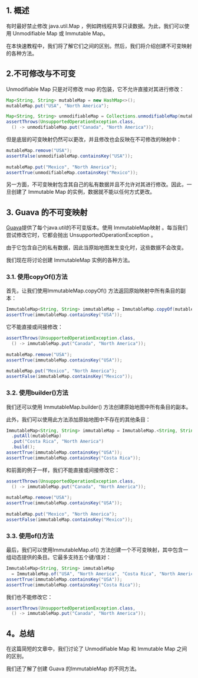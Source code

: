 ## 1. 概述

有时最好禁止修改 java.util.Map ，例如跨线程共享只读数据。为此，我们可以使用 Unmodifiable Map 或 Immutable Map。

在本快速教程中，我们将了解它们之间的区别。然后，我们将介绍创建不可变映射的各种方法。

## 2.不可修改与不可变

Unmodifiable Map 只是对可修改 map 的包装，它不允许直接对其进行修改：

```java
Map<String, String> mutableMap = new HashMap<>();
mutableMap.put("USA", "North America");

Map<String, String> unmodifiableMap = Collections.unmodifiableMap(mutableMap);
assertThrows(UnsupportedOperationException.class,
  () -> unmodifiableMap.put("Canada", "North America"));
```

但是底层的可变映射仍然可以更改，并且修改也会反映在不可修改的映射中：

```java
mutableMap.remove("USA");
assertFalse(unmodifiableMap.containsKey("USA"));
		
mutableMap.put("Mexico", "North America");
assertTrue(unmodifiableMap.containsKey("Mexico"));
```

另一方面，不可变映射包含其自己的私有数据并且不允许对其进行修改。因此，一旦创建了 Immutable Map 的实例，数据就不能以任何方式更改。

## 3. Guava 的不可变映射

[Guava](https://github.com/google/guava)提供了每个java.util的不可变版本。使用 ImmutableMap映射 。每当我们尝试修改它时，它都会抛出 UnsupportedOperationException 。

由于它包含自己的私有数据，因此当原始地图发生变化时，这些数据不会改变。

我们现在将讨论创建 ImmutableMap 实例的各种方法。

### 3.1. 使用copyOf()方法

首先，让我们使用ImmutableMap.copyOf() 方法返回原始映射中所有条目的副本：

```java
ImmutableMap<String, String> immutableMap = ImmutableMap.copyOf(mutableMap);
assertTrue(immutableMap.containsKey("USA"));
```

它不能直接或间接修改：

```java
assertThrows(UnsupportedOperationException.class,
  () -> immutableMap.put("Canada", "North America"));
		
mutableMap.remove("USA");
assertTrue(immutableMap.containsKey("USA"));
		
mutableMap.put("Mexico", "North America");
assertFalse(immutableMap.containsKey("Mexico"));
```

### 3.2. 使用builder()方法

我们还可以使用 ImmutableMap.builder() 方法创建原始地图中所有条目的副本。

此外，我们可以使用此方法添加原始地图中不存在的其他条目：

```java
ImmutableMap<String, String> immutableMap = ImmutableMap.<String, String>builder()
  .putAll(mutableMap)
  .put("Costa Rica", "North America")
  .build();
assertTrue(immutableMap.containsKey("USA"));
assertTrue(immutableMap.containsKey("Costa Rica"));
```

和前面的例子一样，我们不能直接或间接修改它：

```java
assertThrows(UnsupportedOperationException.class,
  () -> immutableMap.put("Canada", "North America"));
		
mutableMap.remove("USA");
assertTrue(immutableMap.containsKey("USA"));
		
mutableMap.put("Mexico", "North America");
assertFalse(immutableMap.containsKey("Mexico"));
```

### 3.3. 使用of()方法

最后，我们可以使用ImmutableMap.of() 方法创建一个不可变映射，其中包含一组动态提供的条目。它最多支持五个键/值对：

```java
ImmutableMap<String, String> immutableMap
  = ImmutableMap.of("USA", "North America", "Costa Rica", "North America");
assertTrue(immutableMap.containsKey("USA"));
assertTrue(immutableMap.containsKey("Costa Rica"));
```

我们也不能修改它：

```java
assertThrows(UnsupportedOperationException.class,
  () -> immutableMap.put("Canada", "North America"));
```

## 4。总结

在这篇简短的文章中，我们讨论了 Unmodifiable Map 和 Immutable Map 之间的区别。

我们还了解了创建 Guava 的ImmutableMap 的不同方法。